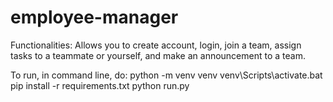 # employee-manager

Functionalities:
  Allows you to create account, login, join a team, assign tasks to a teammate or yourself, and make an announcement to a team.
  
To run, in command line, do: 
  python -m venv venv
  venv\Scripts\activate.bat
  pip install -r requirements.txt
  python run.py

